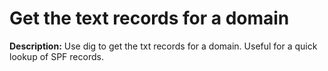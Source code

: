 # Get the text records for a domain

**Description:** Use dig to get the txt records for a domain. Useful for a quick lookup of SPF records.

